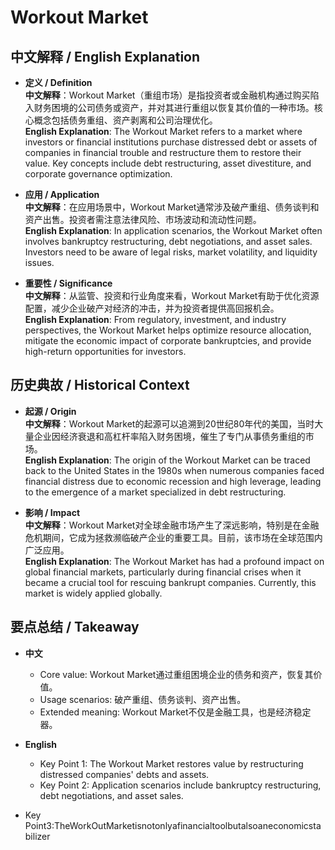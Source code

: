 # Workout Market

## 中文解释 / English Explanation

* **定义 / Definition**  
  **中文解释**：Workout Market（重组市场）是指投资者或金融机构通过购买陷入财务困境的公司债务或资产，并对其进行重组以恢复其价值的一种市场。核心概念包括债务重组、资产剥离和公司治理优化。  
  **English Explanation**: The Workout Market refers to a market where investors or financial institutions purchase distressed debt or assets of companies in financial trouble and restructure them to restore their value. Key concepts include debt restructuring, asset divestiture, and corporate governance optimization.

* **应用 / Application**  
  **中文解释**：在应用场景中，Workout Market通常涉及破产重组、债务谈判和资产出售。投资者需注意法律风险、市场波动和流动性问题。  
  **English Explanation**: In application scenarios, the Workout Market often involves bankruptcy restructuring, debt negotiations, and asset sales. Investors need to be aware of legal risks, market volatility, and liquidity issues.

* **重要性 / Significance**  
  **中文解释**：从监管、投资和行业角度来看，Workout Market有助于优化资源配置，减少企业破产对经济的冲击，并为投资者提供高回报机会。  
  **English Explanation**: From regulatory, investment, and industry perspectives, the Workout Market helps optimize resource allocation, mitigate the economic impact of corporate bankruptcies, and provide high-return opportunities for investors.

## 历史典故 / Historical Context

* **起源 / Origin**  
  **中文解释**：Workout Market的起源可以追溯到20世纪80年代的美国，当时大量企业因经济衰退和高杠杆率陷入财务困境，催生了专门从事债务重组的市场。  
  **English Explanation**: The origin of the Workout Market can be traced back to the United States in the 1980s when numerous companies faced financial distress due to economic recession and high leverage, leading to the emergence of a market specialized in debt restructuring.

* **影响 / Impact**  
  **中文解释**：Workout Market对全球金融市场产生了深远影响，特别是在金融危机期间，它成为拯救濒临破产企业的重要工具。目前，该市场在全球范围内广泛应用。  
  **English Explanation**: The Workout Market has had a profound impact on global financial markets, particularly during financial crises when it became a crucial tool for rescuing bankrupt companies. Currently, this market is widely applied globally.

## 要点总结 / Takeaway

* **中文**  
  - Core value: Workout Market通过重组困境企业的债务和资产，恢复其价值。
  - Usage scenarios: 破产重组、债务谈判、资产出售。
  - Extended meaning: Workout Market不仅是金融工具，也是经济稳定器。

* **English**  
  - Key Point 1: The Workout Market restores value by restructuring distressed companies' debts and assets.
  - Key Point 2: Application scenarios include bankruptcy restructuring, debt negotiations, and asset sales.
- Key Point3:TheWorkOutMarketisnotonlyafinancialtoolbutalsoaneconomicstabilizer